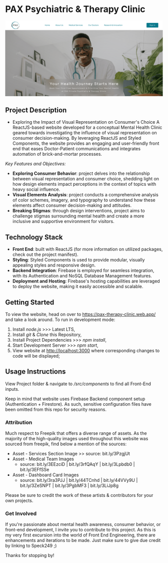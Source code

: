 # PAX Psychiatric & Therapy Clinic

![Landing Page](/src/images/Banner.png)

## Project Description  

* Exploring the Impact of Visual Representation on Consumer's Choice
A ReactJS-based website developed for a conceptual Mental Health Clinic geared towards investigating the influence of visual representation on consumer decision-making. By leveraging ReactJS and Styled Components, the website provides an engaging and user-friendly front end that eases Doctor-Patient communications and integrates automation of brick-and-mortar processes.

*Key Features and Objectives:*

* **Exploring Consumer Behavior**: project delves into the relationship between visual representation and consumer choice, shedding light on how design elements impact perceptions in the context of topics with heavy social influence.
* **Visual Elements Analysis**: project conducts a comprehensive analysis of color schemes, imagery, and typography to understand how these elements affect consumer decision-making and attitudes.
* **Breaking Stigmas**: through design interventions, project aims to challenge stigmas surrounding mental health and create a more inclusive and supportive environment for visitors.

## Technology Stack

* **Front End**: built with ReactJS (for more information on utilized packages, check out the project manifest).
* **Styling**: Styled Components is used to provide modular, visually appealing styles and responsive design.
* **Backend Integration**: Firebase is employed for seamless integration, with its Authentication and NoSQL Database Management features.
* **Deployment and Hosting**: Firebase's hosting capabilities are leveraged to deploy the website, making it easily accessible and scalable.

## Getting Started

To view the website, head on over to <https://pax-therapy-clinic.web.app/> and take a look around. To run in development mode:

1. Install *node.js* >>> Latest LTS,
2. Install *git* & *Clone* this Repository,
3. Install Project Dependencies >>> *npm install*,
4. Start Development Server >>> *npm start*,
5. View website at <http://localhost:3000> where corresponding changes to code will be displayed;

## Usage Instructions

View Project folder & navigate to */src/components* to find all Front-End inputs.

Keep in mind that website uses Firebase Backend component setup (Authentication + Firestore). As such, sensitive configuration files have been omitted from this repo for security reasons.

### Attribution

Much respect to Freepik that offers a diverse range of assets. As the majority of the high-quality images used throughout this website was sourced from freepik, find below a mention of the sources:

* Asset - Services Section Image >> source: bit.ly/3PzgjUt
* Asset - Medical Team Images
  * source: bit.ly/3EEzciD | bit.ly/3rfQAqY | bit.ly/3Lpbdb0 | bit.ly/3EFfSSe
* Asset - Dashboard Card Images
  * source: bit.ly/3ra3PJJ | bit.ly/44TCnhd | bit.ly/44VVy9U | bit.ly/3ZeSNPT | bit.ly/3PgbMF3 | bit.ly/3LiJp8g

Please be sure to credit the work of these artists & contributors for your own projects.

### Get Involved

If you're passionate about mental health awareness, consumer behavior, or front-end development, I invite you to contribute to this project. As this is my very first excursion into the world of Front End Engineering, there are enhancements and iterations to be made. Just make sure to give due credit by linking to Speck249 ;)

Thanks for stopping by!
